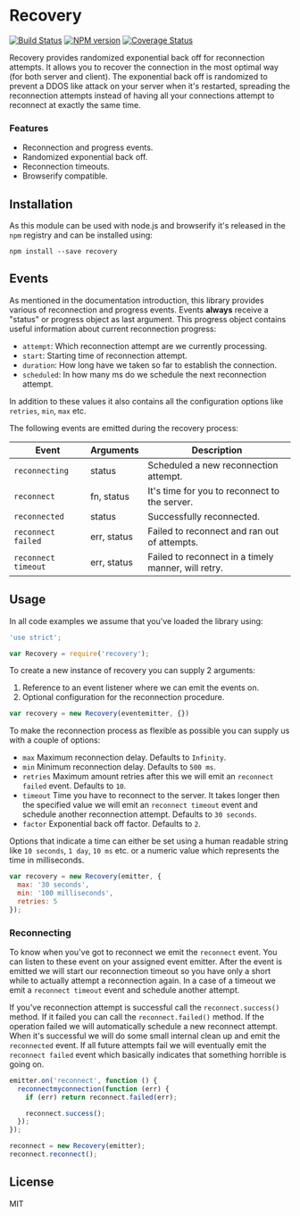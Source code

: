 # Recovery

[![Build Status](https://travis-ci.org/unshiftio/recovery.svg?branch=master)](https://travis-ci.org/unshiftio/recovery)
[![NPM version](https://badge.fury.io/js/recovery.svg)](http://badge.fury.io/js/recovery)
[![Coverage Status](https://img.shields.io/coveralls/unshiftio/recovery.svg)](https://coveralls.io/r/unshiftio/recovery?branch=master)

Recovery provides randomized exponential back off for reconnection attempts. It
allows you to recover the connection in the most optimal way (for both server
and client). The exponential back off is randomized to prevent a DDOS like
attack on your server when it's restarted, spreading the reconnection attempts
instead of having all your connections attempt to reconnect at exactly the same
time.

### Features

- Reconnection and progress events.
- Randomized exponential back off.
- Reconnection timeouts.
- Browserify compatible.

## Installation

As this module can be used with node.js and browserify it's released in the `npm`
registry and can be installed using:

```
npm install --save recovery
```

## Events

As mentioned in the documentation introduction, this library provides various of
reconnection and progress events. Events **always** receive a "status" or
progress object as last argument. This progress object contains useful
information about current reconnection progress:

- `attempt`:  Which reconnection attempt are we currently processing.
- `start`: Starting time of reconnection attempt.
- `duration`: How long have we taken so far to establish the connection.
- `scheduled`: In how many ms do we schedule the next reconnection attempt.

In addition to these values it also contains all the configuration options like
`retries`, `min`, `max` etc.

The following events are emitted during the recovery process:

Event               | Arguments   | Description
--------------------|-------------|-----------------------------------------------------
`reconnecting`      | status      | Scheduled a new reconnection attempt.
`reconnect`         | fn, status  | It's time for you to reconnect to the server.
`reconnected`       | status      | Successfully reconnected.
`reconnect failed`  | err, status | Failed to reconnect and ran out of attempts.
`reconnect timeout` | err, status | Failed to reconnect in a timely manner, will retry.

## Usage

In all code examples we assume that you've loaded the library using:

```js
'use strict';

var Recovery = require('recovery');
```

To create a new instance of recovery you can supply 2 arguments:

1. Reference to an event listener where we can emit the events on.
2. Optional configuration for the reconnection procedure.

```js
var recovery = new Recovery(eventemitter, {})
```

To make the reconnection process as flexible as possible you can supply us with
a couple of options:

- `max` Maximum reconnection delay. Defaults to `Infinity`.
- `min` Minimum reconnection delay. Defaults to `500 ms`.
- `retries` Maximum amount retries after this we will emit an `reconnect failed` 
  event. Defaults to `10`.
- `timeout` Time you have to reconnect to the server. It takes longer then the
  specified value we will emit an `reconnect timeout` event and schedule another
  reconnection attempt. Defaults to `30 seconds`.
- `factor` Exponential back off factor. Defaults to `2`.

Options that indicate a time can either be set using a human readable string
like `10 seconds`, `1 day`, `10 ms` etc. or a numeric value which represents the
time in milliseconds. 

```js
var recovery = new Recovery(emitter, {
  max: '30 seconds',
  min: '100 milliseconds',
  retries: 5
});
```

### Reconnecting

To know when you've got to reconnect we emit the `reconnect` event. You can
listen to these event on your assigned event emitter. After the event is emitted
we will start our reconnection timeout so you have only a short while to
actually attempt a reconnection again. In a case of a timeout we emit
a `reconnect timeout` event and schedule another attempt.

If you've reconnection attempt is successful call the `reconnect.success()`
method. If it failed you can call the `reconnect.failed()` method. If the
operation failed we will automatically schedule a new reconnect attempt. When
it's successful we will do some small internal clean up and emit the
`reconnected` event. If all future attempts fail we will eventually emit the
`reconnect failed` event which basically indicates that something horrible is
going on.

```js
emitter.on('reconnect', function () {
  reconnectmyconnection(function (err) {
    if (err) return reconnect.failed(err);

    reconnect.success();
  });
});

reconnect = new Recovery(emitter);
reconnect.reconnect();
```

## License

MIT

